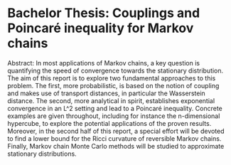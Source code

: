 # Bachelor Thesis: Couplings and Poincaré inequality for Markov chains


Abstract: In most applications of Markov chains, a key question is quantifying the speed of convergence towards the stationary distribution. The aim of this report is to explore two fundamental approaches to this problem. The first, more probabilistic, is based on the notion of coupling and makes use of transport distances, in particular the Wasserstein distance. The second, more analytical in spirit, establishes exponential convergence in an L^2 setting and lead to a Poincaré inequality. Concrete examples are given throughout, including for instance the n-dimensional hypercube, to explore the potential applications of the proven results. Moreover, in the second half of this report, a special effort will be devoted to find a lower bound for the Ricci curvature of reversible Markov chains. Finally, Markov chain Monte Carlo methods will be studied to approximate stationary distributions.
